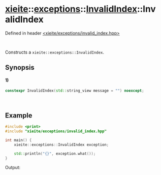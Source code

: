# [xieite](../../../../../../xieite.md)\:\:[exceptions](../../../../../../exceptions.md)\:\:[InvalidIndex](../../../../invalid_index.md)\:\:InvalidIndex
Defined in header [<xieite/exceptions/invalid_index.hpp>](../../../../../../../include/xieite/exceptions/invalid_index.hpp)

&nbsp;

Constructs a `xieite::exceptions::InvalidIndex`.

## Synopsis
#### 1)
```cpp
constexpr InvalidIndex(std::string_view message = "") noexcept;
```

&nbsp;

## Example
```cpp
#include <print>
#include "xieite/exceptions/invalid_index.hpp"

int main() {
    xieite::exceptions::InvalidIndex exception;

    std::println("{}", exception.what());
}
```
Output:
```

```
